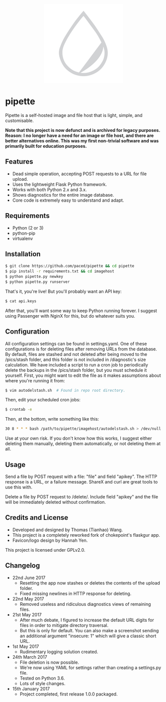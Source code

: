 <p align="center">
<img src=imagehost/static/images/pipette.png alt="Pipette!" />
</p>

pipette
=======

Pipette is a self-hosted image and file host that is light, simple, and customisable.

**Note that this project is now defunct and is archived for legacy purposes. Reason: I no longer have a need for an image or file host, and there are better alternatives online. This was my first non-trivial software and was primarily built for education purposes.**

Features
--------

-	Dead simple operation, accepting POST requests to a URL for file upload.
-	Uses the lightweight Flask Python framework.
-	Works with both Python 2.x and 3.x.
-	Shows diagnostics for the entire image database.
-	Core code is extremely easy to understand and adapt.

Requirements
------------

-	Python (2 or 3)
-	python-pip
-	virtualenv

Installation
------------

```sh
$ git clone https://github.com/paced/pipette && cd pipette
$ pip install -r requirements.txt && cd imagehost
$ python pipette.py newkey
$ python pipette.py runserver
```

That's it, you're live! But you'll probably want an API key:

```sh
$ cat api.keys
```

After that, you'll want some way to keep Python running forever. I suggest using Passenger with NginX for this, but do whatever suits you.

Configuration
-------------

All configuration settings can be found in settings.yaml. One of these configurations is for deleting files after removing URLs from the database. By default, files are stashed and not deleted after being moved to the /pics/stash folder, and this folder is not included in /diagnostic's size calculation. We have included a script to run a cron job to periodically delete the backups in the /pics/stash folder, but you must schedule it yourself. First, you might want to edit the file as it makes assumptions about where you're running it from:

```sh
$ vim autodelstash.sh  # Found in repo root directory.
```

Then, edit your scheduled cron jobs:

```sh
$ crontab -e
```

Then, at the bottom, write something like this:

```sh
30 8 * * * bash /path/to/pipette/imagehost/autodelstash.sh > /dev/null 2>&1
```

Use at your own risk. If you don't know how this works, I suggest either deleting them manually, deleting them automatically, or not deleting them at all.

Usage
-----

Send a file by POST request with a file: "file" and field "apikey". The HTTP response is a URL, or a failure message. ShareX and curl are great tools to use this with.

Delete a file by POST request to /delete/<file>. Include field "apikey" and the file will be immediately deleted without confirmation.

Credits and License
-------------------

-	Developed and designed by Thomas (Tianhao) Wang.
-	This project is a completely reworked fork of chokepoint's flaskgur app.
-	Favicon/logo design by Hannah Yen.

This project is licensed under GPLv2.0.

Changelog
---------

-	22nd June 2017
	-	Resetting the app now stashes or deletes the contents of the upload folder.
	-	Fixed missing newlines in HTTP response for deleting.
-	22nd May 2017
	-	Removed useless and ridiculous diagnostics views of remaining files.
-	21st May 2017
	-	After much debate, I figured to increase the default URL digits for files in order to mitigate directory traversal.
	-	But this is only for default. You can also make a screenshot sending an additional argument "insecure: 1" which will give a classic short URL.
-	1st May 2017
	-	Rudimentary logging solution created.
-	24th March 2017
	-	File deletion is now possible.
	-	We're now using YAML for settings rather than creating a settings.py file.
	-	Tested on Python 3.6.
	-	Lots of style changes.
-	15th January 2017
	-	Project completed, first release 1.0.0 packaged.
